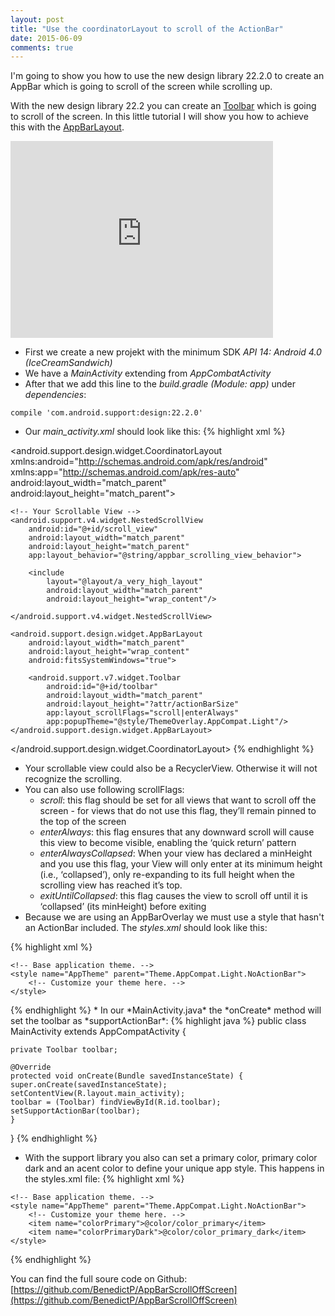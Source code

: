 ```yaml
---
layout: post
title: "Use the coordinatorLayout to scroll of the ActionBar"
date: 2015-06-09
comments: true
---
```


I'm going to show you how to use the new design library 22.2.0 to create an AppBar which is going to scroll of the screen while scrolling up.

With the new design library 22.2 you can create an [Toolbar](https://developer.android.com/reference/android/support/v7/widget/Toolbar.html?utm_campaign=io15&utm_source=dac&utm_medium=blog) which is going to scroll of the screen. In this little tutorial I will show you how to achieve this with the [AppBarLayout](http://developer.android.com/reference/android/support/design/widget/AppBarLayout.html?utm_campaign=io15&utm_source=dac&utm_medium=blog).

<iframe width="420" height="315" src="https://www.youtube.com/embed/D0T7NMwatPI" frameborder="0" allowfullscreen></iframe>

* First we create a new projekt with the minimum SDK *API 14: Android 4.0 (IceCreamSandwich)*
* We have a *MainActivity* extending from *AppCombatActivity*
* After that we add this line to the *build.gradle (Module: app)* under *dependencies*:
```
compile 'com.android.support:design:22.2.0'
```
* Our *main_activity.xml* should look like this:
{% highlight xml %}
<?xml version="1.0" encoding="utf-8"?>

<android.support.design.widget.CoordinatorLayout 
xmlns:android="http://schemas.android.com/apk/res/android"
xmlns:app="http://schemas.android.com/apk/res-auto"
android:layout_width="match_parent"
android:layout_height="match_parent">
		
	<!-- Your Scrollable View -->
	<android.support.v4.widget.NestedScrollView
		android:id="@+id/scroll_view"
		android:layout_width="match_parent"
		android:layout_height="match_parent"
		app:layout_behavior="@string/appbar_scrolling_view_behavior">
			
		<include
			layout="@layout/a_very_high_layout"
			android:layout_width="match_parent"
			android:layout_height="wrap_content"/>
	
	</android.support.v4.widget.NestedScrollView>
		
	<android.support.design.widget.AppBarLayout
		android:layout_width="match_parent"
		android:layout_height="wrap_content"
		android:fitsSystemWindows="true">
	
		<android.support.v7.widget.Toolbar
			android:id="@+id/toolbar"
			android:layout_width="match_parent"
			android:layout_height="?attr/actionBarSize"
			app:layout_scrollFlags="scroll|enterAlways"
			app:popupTheme="@style/ThemeOverlay.AppCompat.Light"/>
	</android.support.design.widget.AppBarLayout>

</android.support.design.widget.CoordinatorLayout>
{% endhighlight %}
* Your scrollable view could also be a RecyclerView. Otherwise it will not recognize the scrolling.
* You can also use following scrollFlags:
  * *scroll*: this flag should be set for all views that want to scroll off the screen - for views that do not use this flag, they’ll remain pinned to the top of the screen
  * *enterAlways*: this flag ensures that any downward scroll will cause this view to become visible, enabling the ‘quick return’ pattern
  * *enterAlwaysCollapsed*: When your view has declared a minHeight and you use this flag, your View will only enter at its minimum height (i.e., ‘collapsed’), only re-expanding to its full height when the scrolling view has reached it’s top.
  * *exitUntilCollapsed*: this flag causes the view to scroll off until it is ‘collapsed’ (its minHeight) before exiting
* Because we are using an AppBarOverlay we must use a style that hasn't an ActionBar included. The *styles.xml* should look like this:

{% highlight xml %}
<resources>

	<!-- Base application theme. -->
	<style name="AppTheme" parent="Theme.AppCompat.Light.NoActionBar">
		<!-- Customize your theme here. -->
	</style>

</resources>
{% endhighlight %}
* In our *MainActivity.java*  the *onCreate* method will set the toolbar as *supportActionBar*:
{% highlight java %}
public class MainActivity extends AppCompatActivity {

	private Toolbar toolbar;
	
	@Override
	protected void onCreate(Bundle savedInstanceState) {
	super.onCreate(savedInstanceState);
	setContentView(R.layout.main_activity);
	toolbar = (Toolbar) findViewById(R.id.toolbar);
	setSupportActionBar(toolbar);
	}

}
{% endhighlight %}
* With the support library you also can set a primary color, primary color dark and an acent color to define your unique app style. This happens in the styles.xml file:
{% highlight xml %}
<resources>

	<!-- Base application theme. -->
	<style name="AppTheme" parent="Theme.AppCompat.Light.NoActionBar">
		<!-- Customize your theme here. -->
		<item name="colorPrimary">@color/color_primary</item>
		<item name="colorPrimaryDark">@color/color_primary_dark</item>
	</style>

</resources>
{% endhighlight %}

You can find the full soure code on Github: [https://github.com/BenedictP/AppBarScrollOffScreen](https://github.com/BenedictP/AppBarScrollOffScreen)
